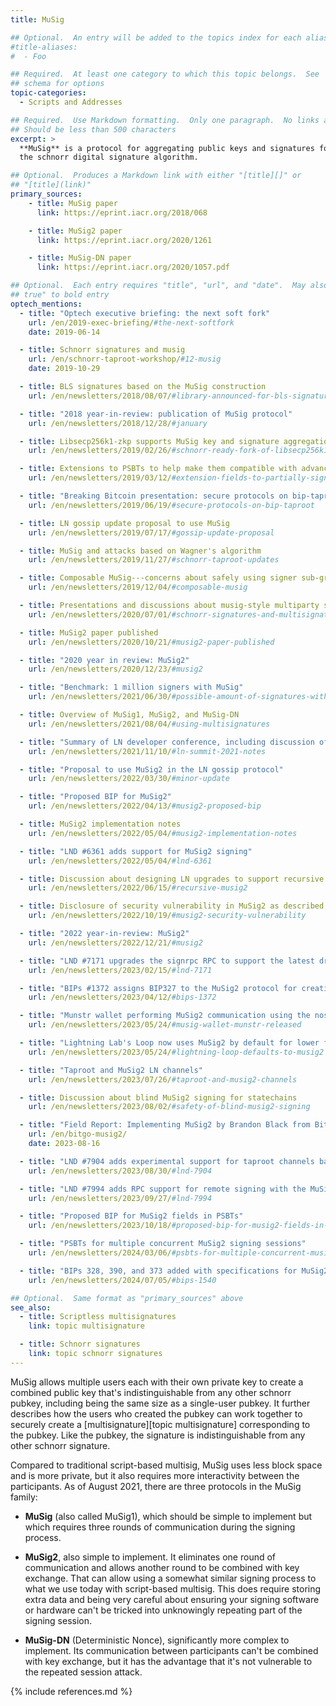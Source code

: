 ```yaml
---
title: MuSig

## Optional.  An entry will be added to the topics index for each alias
#title-aliases:
#  - Foo

## Required.  At least one category to which this topic belongs.  See
## schema for options
topic-categories:
  - Scripts and Addresses

## Required.  Use Markdown formatting.  Only one paragraph.  No links allowed.
## Should be less than 500 characters
excerpt: >
  **MuSig** is a protocol for aggregating public keys and signatures for
  the schnorr digital signature algorithm.

## Optional.  Produces a Markdown link with either "[title][]" or
## "[title](link)"
primary_sources:
    - title: MuSig paper
      link: https://eprint.iacr.org/2018/068

    - title: MuSig2 paper
      link: https://eprint.iacr.org/2020/1261

    - title: MuSig-DN paper
      link: https://eprint.iacr.org/2020/1057.pdf

## Optional.  Each entry requires "title", "url", and "date".  May also use "feature:
## true" to bold entry
optech_mentions:
  - title: "Optech executive briefing: the next soft fork"
    url: /en/2019-exec-briefing/#the-next-softfork
    date: 2019-06-14

  - title: Schnorr signatures and musig
    url: /en/schnorr-taproot-workshop/#12-musig
    date: 2019-10-29

  - title: BLS signatures based on the MuSig construction
    url: /en/newsletters/2018/08/07/#library-announced-for-bls-signatures

  - title: "2018 year-in-review: publication of MuSig protocol"
    url: /en/newsletters/2018/12/28/#january

  - title: Libsecp256k1-zkp supports MuSig key and signature aggregation
    url: /en/newsletters/2019/02/26/#schnorr-ready-fork-of-libsecp256k1-available

  - title: Extensions to PSBTs to help make them compatible with advanced protocols
    url: /en/newsletters/2019/03/12/#extension-fields-to-partially-signed-bitcoin-transactions-psbts

  - title: "Breaking Bitcoin presentation: secure protocols on bip-taproot"
    url: /en/newsletters/2019/06/19/#secure-protocols-on-bip-taproot

  - title: LN gossip update proposal to use MuSig
    url: /en/newsletters/2019/07/17/#gossip-update-proposal

  - title: MuSig and attacks based on Wagner's algorithm
    url: /en/newsletters/2019/11/27/#schnorr-taproot-updates

  - title: Composable MuSig---concerns about safely using signer sub-groups
    url: /en/newsletters/2019/12/04/#composable-musig

  - title: Presentations and discussions about musig-style multiparty signatures
    url: /en/newsletters/2020/07/01/#schnorr-signatures-and-multisignatures

  - title: MuSig2 paper published
    url: /en/newsletters/2020/10/21/#musig2-paper-published

  - title: "2020 year in review: MuSig2"
    url: /en/newsletters/2020/12/23/#musig2

  - title: "Benchmark: 1 million signers with MuSig"
    url: /en/newsletters/2021/06/30/#possible-amount-of-signatures-with-musig

  - title: Overview of MuSig1, MuSig2, and MuSig-DN
    url: /en/newsletters/2021/08/04/#using-multisignatures

  - title: "Summary of LN developer conference, including discussion of MuSig2"
    url: /en/newsletters/2021/11/10/#ln-summit-2021-notes

  - title: "Proposal to use MuSig2 in the LN gossip protocol"
    url: /en/newsletters/2022/03/30/#minor-update

  - title: "Proposed BIP for MuSig2"
    url: /en/newsletters/2022/04/13/#musig2-proposed-bip

  - title: MuSig2 implementation notes
    url: /en/newsletters/2022/05/04/#musig2-implementation-notes

  - title: "LND #6361 adds support for MuSig2 signing"
    url: /en/newsletters/2022/05/04/#lnd-6361

  - title: Discussion about designing LN upgrades to support recursive MuSig2
    url: /en/newsletters/2022/06/15/#recursive-musig2

  - title: Disclosure of security vulnerability in MuSig2 as described in a draft BIP
    url: /en/newsletters/2022/10/19/#musig2-security-vulnerability

  - title: "2022 year-in-review: MuSig2"
    url: /en/newsletters/2022/12/21/#musig2

  - title: "LND #7171 upgrades the signrpc RPC to support the latest draft BIP for MuSig2"
    url: /en/newsletters/2023/02/15/#lnd-7171

  - title: "BIPs #1372 assigns BIP327 to the MuSig2 protocol for creating multisignatures"
    url: /en/newsletters/2023/04/12/#bips-1372

  - title: "Munstr wallet performing MuSig2 communication using the nostr protocol"
    url: /en/newsletters/2023/05/24/#musig-wallet-munstr-released

  - title: "Lightning Lab's Loop now uses MuSig2 by default for lower fees and improved privacy"
    url: /en/newsletters/2023/05/24/#lightning-loop-defaults-to-musig2

  - title: "Taproot and MuSig2 LN channels"
    url: /en/newsletters/2023/07/26/#taproot-and-musig2-channels

  - title: Discussion about blind MuSig2 signing for statechains
    url: /en/newsletters/2023/08/02/#safety-of-blind-musig2-signing

  - title: "Field Report: Implementing MuSig2 by Brandon Black from BitGo"
    url: /en/bitgo-musig2/
    date: 2023-08-16

  - title: "LND #7904 adds experimental support for taproot channels based on MuSig2"
    url: /en/newsletters/2023/08/30/#lnd-7904

  - title: "LND #7994 adds RPC support for remote signing with the MuSig2 protocol"
    url: /en/newsletters/2023/09/27/#lnd-7994

  - title: "Proposed BIP for MuSig2 fields in PSBTs"
    url: /en/newsletters/2023/10/18/#proposed-bip-for-musig2-fields-in-psbts

  - title: "PSBTs for multiple concurrent MuSig2 signing sessions"
    url: /en/newsletters/2024/03/06/#psbts-for-multiple-concurrent-musig2-signing-sessions

  - title: "BIPs 328, 390, and 373 added with specifications for MuSig2 key derivation, descriptors, and PSBTs"
    url: /en/newsletters/2024/07/05/#bips-1540

## Optional.  Same format as "primary_sources" above
see_also:
  - title: Scriptless multisignatures
    link: topic multisignature

  - title: Schnorr signatures
    link: topic schnorr signatures
---
```

MuSig allows multiple users each with their own private key to create a
combined public key that's indistinguishable from any other schnorr
pubkey, including being the same size as a single-user pubkey.  It
further describes how the users who created the pubkey can work
together to securely create a [multisignature][topic multisignature] corresponding to the pubkey.
Like the pubkey, the signature is indistinguishable from any
other schnorr signature.

Compared to traditional script-based multisig, MuSig uses less block
space and is more private, but it also requires more interactivity
between the participants.  As of August 2021, there are three protocols
in the MuSig family:

- **MuSig** (also called MuSig1), which should be simple to implement
  but which requires three rounds of communication during the signing
  process.

- **MuSig2**, also simple to implement.  It eliminates one round of
  communication and allows another round to be combined with key
  exchange.  That can allow using a somewhat similar signing
  process to what we use today with script-based multisig.  This does
  require storing extra data and being very careful about ensuring your signing software or
  hardware can't be tricked into unknowingly repeating part of the
  signing session.

- **MuSig-DN** (Deterministic Nonce), significantly more complex to
  implement.  Its communication between participants can't be combined
  with key exchange, but it has the advantage that it's not vulnerable to the repeated
  session attack.

{% include references.md %}
